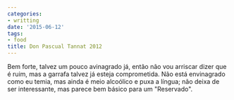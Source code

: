 ```yaml
---
categories:
- writting
date: '2015-06-12'
tags:
- food
title: Don Pascual Tannat 2012
---
```


Bem forte, talvez um pouco avinagrado já, então não vou arriscar dizer que é ruim, mas a garrafa talvez já esteja comprometida. Não está envinagrado como eu temia, mas ainda é meio alcoólico e puxa a língua; não deixa de ser interessante, mas parece bem básico para um "Reservado".